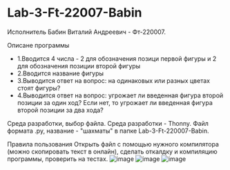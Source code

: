 # Lab-3-Ft-22007-Babin
Исполнитель
Бабин Виталий Андреевич - Фт-220007.

Описане программы
- 1.Вводится 4 числа - 2 для обозначения позици первой фигуры и 2 для обозначения позиции второй фигуры
- 2.Вводится название фигуры
- 3.Выводится ответ на вопрос:  на одинаковых или разных цветах стоят фигуры?
- 4.Выводится ответ на вопрос: угрожает ли введенная фигура второй позиции за один ход? Если нет, то угрожает ли введенная фигура второй позиции за два хода? 


Среда разработки, выбор файла.
Среда разработки - Thonny. Файл формата .py, название - "шахматы" в папке Lab-3-Ft-220007-Babin.

Правила пользования
Открыть файл с помощью нужного компилятора (можно скопировать текст в онлайн), сделать откалдку и компиляцию программы, проверить на тестах.
![image](https://github.com/Vitalyushik/Lab-3-Ft-22007-Babin/assets/146360520/17a5244e-35d5-4a9f-a7bc-6e152d5bb602)
![image](https://github.com/Vitalyushik/Lab-3-Ft-22007-Babin/assets/146360520/653267a1-e4ab-4bb2-9f23-77cae4d3fc45)
![image](https://github.com/Vitalyushik/Lab-3-Ft-22007-Babin/assets/146360520/e0489720-a452-4559-9829-9b9c0ecd78fa)


